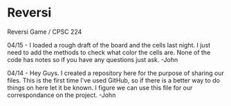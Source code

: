 # Reversi
Reversi Game /  CPSC 224 

04/15 - I loaded a rough draft of the board and the cells last night. I just need to add the methods to check what color the cells are. None of the code has notes so if you have any questions just ask. 
-John
 
04/14 - Hey Guys. I created a repository here for the purpose of sharing our files. This is the first time I've used GitHub, so if there is a better way to do things on here let it be known. I figure we can use this file for our correspondance on the project. 
-John
